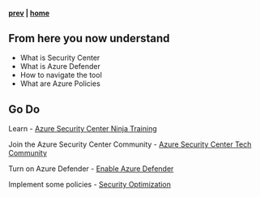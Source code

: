 #### [prev](./pre-requisites.md) | [home](./welcome.md) 

## From here you now understand

* What is Security Center
* What is Azure Defender
* How to navigate the tool
* What are Azure Policies

## Go Do

Learn - [Azure Security Center Ninja Training](https://techcommunity.microsoft.com/t5/azure-security-center/become-an-azure-security-center-ninja/ba-p/1608761)

Join the Azure Security Center Community - [Azure Security Center Tech Community](https://aka.ms/asccommunity)

Turn on Azure Defender - [Enable Azure Defender](https://docs.microsoft.com/en-us/azure/security-center/enable-azure-defender)

Implement some policies - [Security Optimization](https://github.com/joanabmartins/SecurityOptimization)
